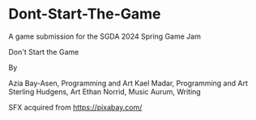 # Dont-Start-The-Game
A game submission for the SGDA 2024 Spring Game Jam

Don't Start the Game

By

Azia Bay-Asen, Programming and Art
Kael Madar, Programming and Art
Sterling Hudgens, Art
Ethan Norrid, Music
Aurum, Writing

SFX acquired from https://pixabay.com/
